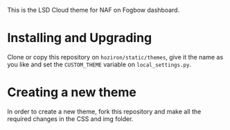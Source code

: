 This is the LSD Cloud theme for NAF on Fogbow dashboard.

# Installing and Upgrading

Clone or copy this repository on `hoziron/static/themes`, give it the name as you like and set the `CUSTOM_THEME` variable on `local_settings.py`.

# Creating a new theme

In order to create a new theme, fork this repository and make all the required changes in the CSS and img folder.
